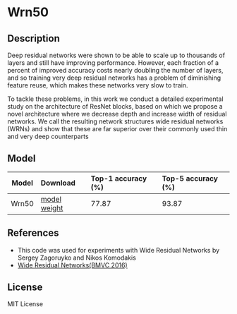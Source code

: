 <!--- SPDX-License-Identifier: Apache-2.0 -->

# Wrn50

## Description

Deep residual networks were shown to be able to scale up to thousands of layers and still have improving performance. However, each fraction of a percent of improved accuracy costs nearly doubling the number of layers, and so training very deep residual networks has a problem of diminishing feature reuse, which makes these networks very slow to train.

To tackle these problems, in this work we conduct a detailed experimental study on the architecture of ResNet blocks, based on which we propose a novel architecture where we decrease depth and increase width of residual networks. We call the resulting network structures wide residual networks (WRNs) and show that these are far superior over their commonly used thin and very deep counterparts

## Model

|Model                |Download                                                       |Top-1 accuracy (%) |Top-5 accuracy (%) |
|---------------------|:--------------------------------------------------------------|:------------------|:------------------|
| Wrn50               |[model](deploy_wrn50-2.prototxt) [weight](wrn50-2.caffemodel)  | 77.87             | 93.87             |


## References

* This code was used for experiments with Wide Residual Networks by Sergey Zagoruyko and Nikos Komodakis
* [Wide Residual Networks(BMVC 2016)](http://arxiv.org/abs/1605.07146)


## License
MIT License

